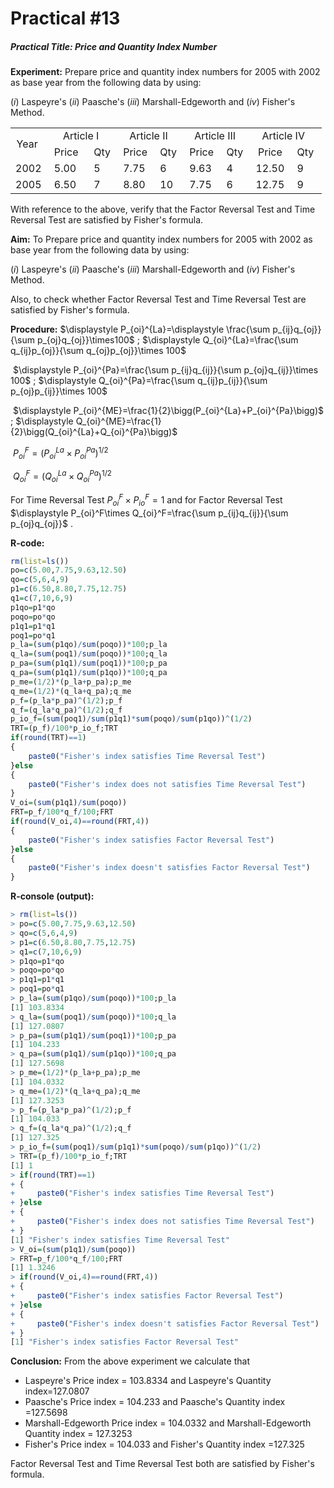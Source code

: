 # Practical #13

##### Practical Title: Price and Quantity Index Number

**Experiment:** Prepare price and quantity index numbers for 2005 with 2002 as base year from the following data by using:

$(i)$ Laspeyre's    $(ii)$ Paasche's     $(iii)$ Marshall-Edgeworth  and  $(iv)$ Fisher's Method.

<table>
 <tr>
  <td rowspan="2" style="text-align:center">Year &nbsp;</td>
  <td colspan="2" style="text-align:center">Article I &nbsp;</td>
  <td colspan="2" style="text-align:center">Article II &nbsp;</td>
  <td colspan="2" style="text-align:center">Article III &nbsp;</td>
  <td colspan="2"style="text-align:center">Article IV &nbsp;</td>
 </tr>
 <tr>
  <td style="text-align:center">Price &nbsp;</td>
  <td style="text-align:center">Qty&nbsp;</td>
  <td style="text-align:center">Price&nbsp;</td>
  <td style="text-align:center">Qty&nbsp;</td>
  <td style="text-align:center">Price&nbsp;</td>
  <td style="text-align:center">Qty&nbsp;</td>
  <td style="text-align:center">Price&nbsp;</td>
  <td style="text-align:center">Qty&nbsp;</td>
 </tr>
 <tr>
  <td>2002&nbsp;</td>
  <td>5.00&nbsp;</td>
  <td>5&nbsp;</td>
  <td>7.75&nbsp;</td>
  <td>6&nbsp;</td>
  <td>9.63&nbsp;</td>
  <td>4&nbsp;</td>
  <td>12.50&nbsp;</td>
  <td>9&nbsp;</td>
</tr>
  <td>2005&nbsp;</td>
  <td>6.50&nbsp;</td>
  <td>7&nbsp;</td>
  <td>8.80&nbsp;</td>
  <td>10&nbsp;</td>
  <td>7.75&nbsp;</td>
  <td>6&nbsp;</td>
  <td>12.75&nbsp;</td>
  <td>9&nbsp;</td>
</tr>
</table>
With reference to the above, verify that the Factor Reversal Test and Time Reversal Test are satisfied by Fisher's formula. 



**Aim:** To Prepare price and quantity index numbers for 2005 with 2002 as base year from the following data by using:

$(i)$ Laspeyre's    $(ii)$ Paasche's     $(iii)$ Marshall-Edgeworth  and  $(iv)$ Fisher's Method.

Also, to check whether Factor Reversal Test and Time Reversal Test are satisfied by Fisher's formula.



**Procedure:** $\displaystyle P_{oi}^{La}=\displaystyle \frac{\sum p_{ij}q_{oj}}{\sum p_{oj}q_{oj}}\times100$   ;   $\displaystyle Q_{oi}^{La}=\frac{\sum q_{ij}p_{oj}}{\sum q_{oj}p_{oj}}\times 100$

​					$\displaystyle P_{oi}^{Pa}=\frac{\sum p_{ij}q_{ij}}{\sum p_{oj}q_{ij}}\times 100$    ;   $\displaystyle Q_{oi}^{Pa}=\frac{\sum q_{ij}p_{ij}}{\sum p_{oj}p_{ij}}\times 100$

​					$\displaystyle P_{oi}^{ME}=\frac{1}{2}\bigg(P_{oi}^{La}+P_{oi}^{Pa}\bigg)$  ;   $\displaystyle Q_{oi}^{ME}=\frac{1}{2}\bigg(Q_{oi}^{La}+Q_{oi}^{Pa}\bigg)$

​					$P_{oi}^F=\bigg(P_{oi}^{La}\times P_{oi}^{Pa}\bigg)^{1/2}$

​					$Q_{oi}^F=\bigg(Q_{oi}^{La}\times Q_{oi}^{Pa}\bigg)^{1/2}$           

For Time Reversal Test $\displaystyle P_{oi}^F\times P_{io}^F=1$    and for Factor Reversal Test  $\displaystyle P_{oi}^F\times Q_{oi}^F=\frac{\sum p_{ij}q_{ij}}{\sum p_{oj}q_{oj}}$ .

**R-code:**  

```R
rm(list=ls())
po=c(5.00,7.75,9.63,12.50)
qo=c(5,6,4,9)
p1=c(6.50,8.80,7.75,12.75)
q1=c(7,10,6,9)
p1qo=p1*qo
poqo=po*qo
p1q1=p1*q1
poq1=po*q1
p_la=(sum(p1qo)/sum(poqo))*100;p_la
q_la=(sum(poq1)/sum(poqo))*100;q_la
p_pa=(sum(p1q1)/sum(poq1))*100;p_pa
q_pa=(sum(p1q1)/sum(p1qo))*100;q_pa
p_me=(1/2)*(p_la+p_pa);p_me
q_me=(1/2)*(q_la+q_pa);q_me
p_f=(p_la*p_pa)^(1/2);p_f
q_f=(q_la*q_pa)^(1/2);q_f
p_io_f=(sum(poq1)/sum(p1q1)*sum(poqo)/sum(p1qo))^(1/2)
TRT=(p_f)/100*p_io_f;TRT
if(round(TRT)==1)
{
    paste0("Fisher's index satisfies Time Reversal Test")
}else
{
    paste0("Fisher's index does not satisfies Time Reversal Test")
}
V_oi=(sum(p1q1)/sum(poqo))
FRT=p_f/100*q_f/100;FRT
if(round(V_oi,4)==round(FRT,4))
{
    paste0("Fisher's index satisfies Factor Reversal Test")
}else
{
    paste0("Fisher's index doesn't satisfies Factor Reversal Test")
}
```

**R-console (output):** 

```R
> rm(list=ls())
> po=c(5.00,7.75,9.63,12.50)
> qo=c(5,6,4,9)
> p1=c(6.50,8.80,7.75,12.75)
> q1=c(7,10,6,9)
> p1qo=p1*qo
> poqo=po*qo
> p1q1=p1*q1
> poq1=po*q1
> p_la=(sum(p1qo)/sum(poqo))*100;p_la
[1] 103.8334
> q_la=(sum(poq1)/sum(poqo))*100;q_la
[1] 127.0807
> p_pa=(sum(p1q1)/sum(poq1))*100;p_pa
[1] 104.233
> q_pa=(sum(p1q1)/sum(p1qo))*100;q_pa
[1] 127.5698
> p_me=(1/2)*(p_la+p_pa);p_me
[1] 104.0332
> q_me=(1/2)*(q_la+q_pa);q_me
[1] 127.3253
> p_f=(p_la*p_pa)^(1/2);p_f
[1] 104.033
> q_f=(q_la*q_pa)^(1/2);q_f
[1] 127.325
> p_io_f=(sum(poq1)/sum(p1q1)*sum(poqo)/sum(p1qo))^(1/2)
> TRT=(p_f)/100*p_io_f;TRT
[1] 1
> if(round(TRT)==1)
+ {
+     paste0("Fisher's index satisfies Time Reversal Test")
+ }else
+ {
+     paste0("Fisher's index does not satisfies Time Reversal Test")
+ }
[1] "Fisher's index satisfies Time Reversal Test"
> V_oi=(sum(p1q1)/sum(poqo))
> FRT=p_f/100*q_f/100;FRT
[1] 1.3246
> if(round(V_oi,4)==round(FRT,4))
+ {
+     paste0("Fisher's index satisfies Factor Reversal Test")
+ }else
+ {
+     paste0("Fisher's index doesn't satisfies Factor Reversal Test")
+ }
[1] "Fisher's index satisfies Factor Reversal Test"
```

**Conclusion:** From the above experiment we calculate that 

- Laspeyre's Price index = 103.8334                     and       Laspeyre's Quantity index=127.0807
- Paasche's Price index = 104.233                       and       Paasche's Quantity index =127.5698
- Marshall-Edgeworth Price index = 104.0332       and        Marshall-Edgeworth Quantity index = 127.3253
-   Fisher's  Price index = 104.033                      and         Fisher's Quantity index =127.325

Factor Reversal Test and Time Reversal Test both are satisfied by Fisher's formula.
